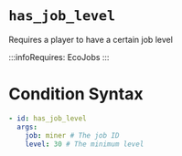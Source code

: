 # `has_job_level`

Requires a player to have a certain job level

:::infoRequires:
EcoJobs
:::

# Condition Syntax
```yaml
- id: has_job_level
  args:
    job: miner # The job ID
    level: 30 # The minimum level
```
